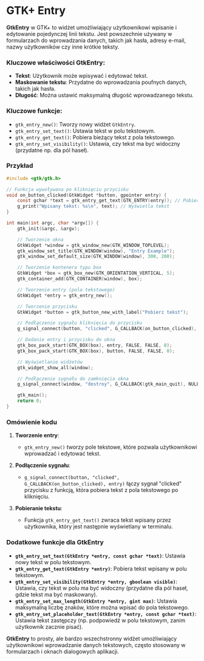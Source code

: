 # GTK+ Entry

**GtkEntry** w GTK+ to widżet umożliwiający użytkownikowi wpisanie i edytowanie pojedynczej linii tekstu. Jest powszechnie używany w formularzach do wprowadzania danych, takich jak hasła, adresy e-mail, nazwy użytkowników czy inne krótkie teksty.

### Kluczowe właściwości **GtkEntry**:
- **Tekst**: Użytkownik może wpisywać i edytować tekst.
- **Maskowanie tekstu**: Przydatne do wprowadzania poufnych danych, takich jak hasła.
- **Długość**: Można ustawić maksymalną długość wprowadzanego tekstu.

### Kluczowe funkcje:
- `gtk_entry_new()`: Tworzy nowy widżet `GtkEntry`.
- `gtk_entry_set_text()`: Ustawia tekst w polu tekstowym.
- `gtk_entry_get_text()`: Pobiera bieżący tekst z pola tekstowego.
- `gtk_entry_set_visibility()`: Ustawia, czy tekst ma być widoczny (przydatne np. dla pól haseł).

### Przykład

```c
#include <gtk/gtk.h>

// Funkcja wywoływana po kliknięciu przycisku
void on_button_clicked(GtkWidget *button, gpointer entry) {
    const gchar *text = gtk_entry_get_text(GTK_ENTRY(entry)); // Pobiera tekst z entry
    g_print("Wpisany tekst: %s\n", text); // Wyświetla tekst
}

int main(int argc, char *argv[]) {
    gtk_init(&argc, &argv);

    // Tworzenie okna
    GtkWidget *window = gtk_window_new(GTK_WINDOW_TOPLEVEL);
    gtk_window_set_title(GTK_WINDOW(window), "Entry Example");
    gtk_window_set_default_size(GTK_WINDOW(window), 300, 200);

    // Tworzenie kontenera typu box
    GtkWidget *box = gtk_box_new(GTK_ORIENTATION_VERTICAL, 5);
    gtk_container_add(GTK_CONTAINER(window), box);

    // Tworzenie entry (pola tekstowego)
    GtkWidget *entry = gtk_entry_new();

    // Tworzenie przycisku
    GtkWidget *button = gtk_button_new_with_label("Pobierz tekst");

    // Podłączenie sygnału kliknięcia do przycisku
    g_signal_connect(button, "clicked", G_CALLBACK(on_button_clicked), entry);

    // Dodanie entry i przycisku do okna
    gtk_box_pack_start(GTK_BOX(box), entry, FALSE, FALSE, 0);
    gtk_box_pack_start(GTK_BOX(box), button, FALSE, FALSE, 0);

    // Wyświetlanie widżetów
    gtk_widget_show_all(window);

    // Podłączenie sygnału do zamknięcia okna
    g_signal_connect(window, "destroy", G_CALLBACK(gtk_main_quit), NULL);

    gtk_main();
    return 0;
}
```

### Omówienie kodu

1. **Tworzenie entry**:
   - `gtk_entry_new()` tworzy pole tekstowe, które pozwala użytkownikowi wprowadzać i edytować tekst.

2. **Podłączenie sygnału**:
   - `g_signal_connect(button, "clicked", G_CALLBACK(on_button_clicked), entry)` łączy sygnał "clicked" przycisku z funkcją, która pobiera tekst z pola tekstowego po kliknięciu.

3. **Pobieranie tekstu**:
   - Funkcja `gtk_entry_get_text()` zwraca tekst wpisany przez użytkownika, który jest następnie wyświetlany w terminalu.

### Dodatkowe funkcje dla **GtkEntry**

- **`gtk_entry_set_text(GtkEntry *entry, const gchar *text)`**: Ustawia nowy tekst w polu tekstowym.
- **`gtk_entry_get_text(GtkEntry *entry)`**: Pobiera tekst wpisany w polu tekstowym.
- **`gtk_entry_set_visibility(GtkEntry *entry, gboolean visible)`**: Ustawia, czy tekst w polu ma być widoczny (przydatne dla pól haseł, gdzie tekst ma być maskowany).
- **`gtk_entry_set_max_length(GtkEntry *entry, gint max)`**: Ustawia maksymalną liczbę znaków, które można wpisać do pola tekstowego.
- **`gtk_entry_set_placeholder_text(GtkEntry *entry, const gchar *text)`**: Ustawia tekst zastępczy (np. podpowiedź w polu tekstowym, zanim użytkownik zacznie pisać).

**GtkEntry** to prosty, ale bardzo wszechstronny widżet umożliwiający użytkownikowi wprowadzanie danych tekstowych, często stosowany w formularzach i oknach dialogowych aplikacji.
